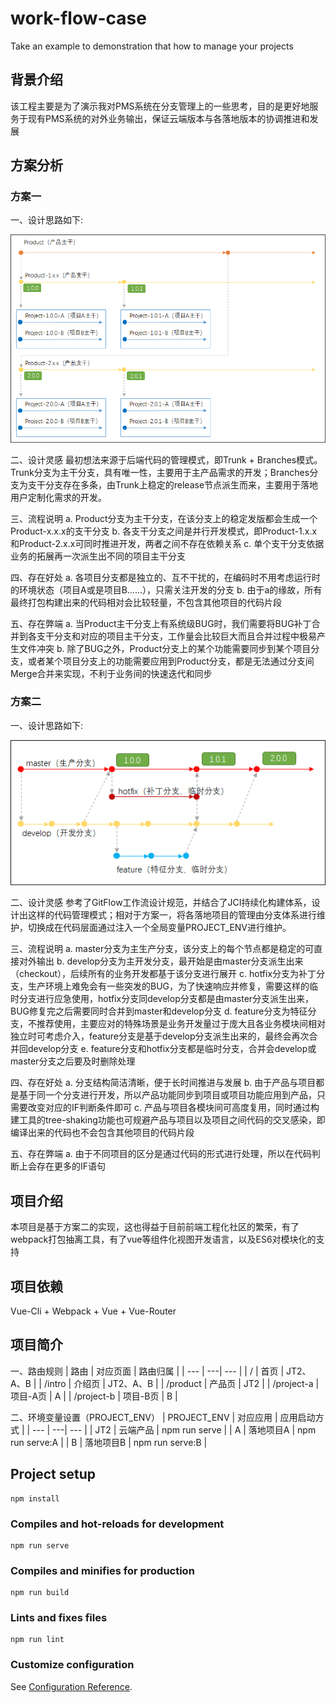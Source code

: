 # work-flow-case
Take an example to demonstration that how to manage your projects

## 背景介绍
该工程主要是为了演示我对PMS系统在分支管理上的一些思考，目的是更好地服务于现有PMS系统的对外业务输出，保证云端版本与各落地版本的协调推进和发展

## 方案分析

### 方案一
一、设计思路如下:

![Image text](./docs/assets/solution1.png)

二、设计灵感
最初想法来源于后端代码的管理模式，即Trunk + Branches模式。Trunk分支为主干分支，具有唯一性，主要用于主产品需求的开发；Branches分支为支干分支存在多条，由Trunk上稳定的release节点派生而来，主要用于落地用户定制化需求的开发。

三、流程说明
a. Product分支为主干分支，在该分支上的稳定发版都会生成一个Product-x.x.x的支干分支
b. 各支干分支之间是并行开发模式，即Product-1.x.x和Product-2.x.x可同时推进开发，两者之间不存在依赖关系
c. 单个支干分支依据业务的拓展再一次派生出不同的项目主干分支

四、存在好处
a. 各项目分支都是独立的、互不干扰的，在编码时不用考虑运行时的环境状态（项目A或是项目B……），只需关注开发的分支
b. 由于a的缘故，所有最终打包构建出来的代码相对会比较轻量，不包含其他项目的代码片段

五、存在弊端
a. 当Product主干分支上有系统级BUG时，我们需要将BUG补丁合并到各支干分支和对应的项目主干分支，工作量会比较巨大而且合并过程中极易产生文件冲突
b. 除了BUG之外，Product分支上的某个功能需要同步到某个项目分支，或者某个项目分支上的功能需要应用到Product分支，都是无法通过分支间Merge合并来实现，不利于业务间的快速迭代和同步

### 方案二
一、设计思路如下:

![Image text](./docs/assets/solution2.png)

二、设计灵感
参考了GitFlow工作流设计规范，并结合了JCI持续化构建体系，设计出这样的代码管理模式；相对于方案一，将各落地项目的管理由分支体系进行维护，切换成在代码层面通过注入一个全局变量PROJECT_ENV进行维护。

三、流程说明
a. master分支为主生产分支，该分支上的每个节点都是稳定的可直接对外输出
b. develop分支为主开发分支，最开始是由master分支派生出来（checkout），后续所有的业务开发都基于该分支进行展开
c. hotfix分支为补丁分支，生产环境上难免会有一些突发的BUG，为了快速响应并修复，需要这样的临时分支进行应急使用，hotfix分支同develop分支都是由master分支派生出来，BUG修复完之后需要同时合并到master和develop分支
d. feature分支为特征分支，不推荐使用，主要应对的特殊场景是业务开发量过于庞大且各业务模块间相对独立时可考虑介入，feature分支是基于develop分支派生出来的，最终会再次合并回develop分支
e. feature分支和hotfix分支都是临时分支，合并会develop或master分支之后要及时删除处理

四、存在好处
a. 分支结构简洁清晰，便于长时间推进与发展
b. 由于产品与项目都是基于同一个分支进行开发，所以产品功能同步到项目或项目功能应用到产品，只需要改变对应的IF判断条件即可
c. 产品与项目各模块间可高度复用，同时通过构建工具的tree-shaking功能也可规避产品与项目以及项目之间代码的交叉感染，即编译出来的代码也不会包含其他项目的代码片段

五、存在弊端
a. 由于不同项目的区分是通过代码的形式进行处理，所以在代码判断上会存在更多的IF语句

## 项目介绍
本项目是基于方案二的实现，这也得益于目前前端工程化社区的繁荣，有了webpack打包抽离工具，有了vue等组件化视图开发语言，以及ES6对模块化的支持

## 项目依赖
Vue-Cli + Webpack + Vue + Vue-Router

## 项目简介
一、路由规则
| 路由 | 对应页面 | 路由归属 |
| --- | ---| --- |
| / | 首页 | JT2、A、B |
| /intro | 介绍页 | JT2、A、B |
| /product | 产品页 | JT2 |
| /project-a | 项目-A页 | A |
| /project-b | 项目-B页 | B |

二、环境变量设置（PROJECT_ENV）
| PROJECT_ENV | 对应应用 | 应用启动方式 |
| --- | ---| --- |
| JT2 | 云端产品 | npm run serve |
| A | 落地项目A | npm run serve:A |
| B | 落地项目B | npm run serve:B |

## Project setup
```
npm install
```

### Compiles and hot-reloads for development
```
npm run serve
```

### Compiles and minifies for production
```
npm run build
```

### Lints and fixes files
```
npm run lint
```

### Customize configuration
See [Configuration Reference](https://cli.vuejs.org/config/).
